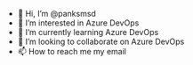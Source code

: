 - 👋 Hi, I’m @panksmsd
- 👀 I’m interested in Azure DevOps
- 🌱 I’m currently learning Azure DevOps
- 💞️ I’m looking to collaborate on Azure DevOps
- 📫 How to reach me my email

<!---
panksmsd/panksmsd is a ✨ special ✨ repository because its `README.md` (this file) appears on your GitHub profile.
You can click the Preview link to take a look at your changes.
--->
